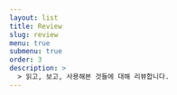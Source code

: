 ```yaml
---
layout: list
title: Review
slug: review
menu: true
submenu: true
order: 3
description: >
  > 읽고, 보고, 사용해본 것들에 대해 리뷰합니다.
---
```

